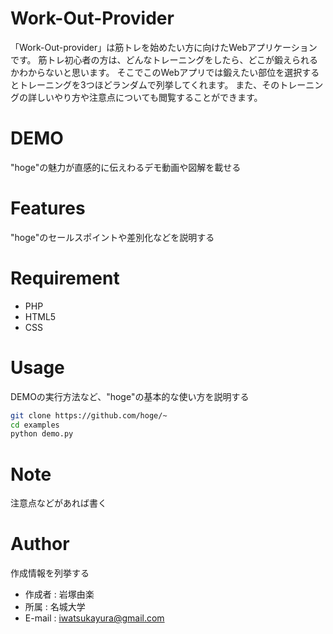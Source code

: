 # Work-Out-Provider
「Work-Out-provider」は筋トレを始めたい方に向けたWebアプリケーションです。
筋トレ初心者の方は、どんなトレーニングをしたら、どこが鍛えられるかわからないと思います。
そこでこのWebアプリでは鍛えたい部位を選択するとトレーニングを3つほどランダムで列挙してくれます。
また、そのトレーニングの詳しいやり方や注意点についても閲覧することができます。

# DEMO

"hoge"の魅力が直感的に伝えわるデモ動画や図解を載せる

# Features

"hoge"のセールスポイントや差別化などを説明する

# Requirement

* PHP
* HTML5
* CSS

# Usage

DEMOの実行方法など、"hoge"の基本的な使い方を説明する

```bash
git clone https://github.com/hoge/~
cd examples
python demo.py
```

# Note

注意点などがあれば書く

# Author

作成情報を列挙する

* 作成者 : 岩塚由楽
* 所属 : 名城大学
* E-mail : iwatsukayura@gmail.com
